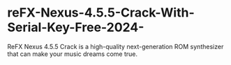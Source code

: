 # reFX-Nexus-4.5.5-Crack-With-Serial-Key-Free-2024-
ReFX Nexus 4.5.5 Crack is a high-quality next-generation ROM synthesizer that can make your music dreams come true. 
